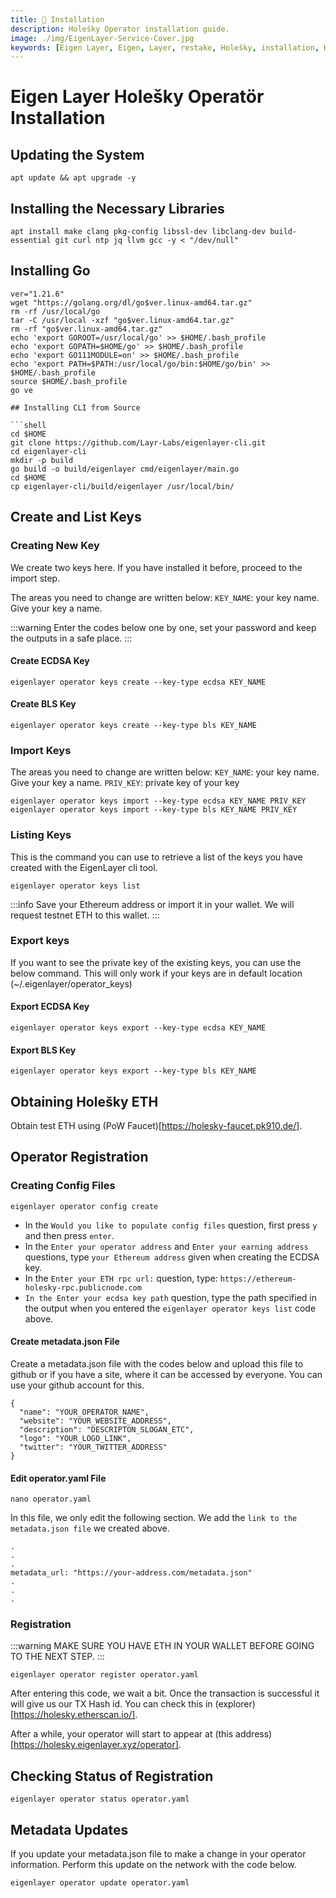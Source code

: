 ```yaml
---
title: 💾 Installation
description: Holešky Operator installation guide.
image: ./img/EigenLayer-Service-Cover.jpg
keywords: [Eigen Layer, Eigen, Layer, restake, Holešky, installation, Holesky]
---
```


# Eigen Layer Holešky Operatör Installation 

## Updating the System
```shell
apt update && apt upgrade -y
```

## Installing the Necessary Libraries
```shell
apt install make clang pkg-config libssl-dev libclang-dev build-essential git curl ntp jq llvm gcc -y < "/dev/null"

```

## Installing Go
```shell
ver="1.21.6"
wget "https://golang.org/dl/go$ver.linux-amd64.tar.gz"
rm -rf /usr/local/go
tar -C /usr/local -xzf "go$ver.linux-amd64.tar.gz"
rm -rf "go$ver.linux-amd64.tar.gz"
echo 'export GOROOT=/usr/local/go' >> $HOME/.bash_profile
echo 'export GOPATH=$HOME/go' >> $HOME/.bash_profile
echo 'export GO111MODULE=on' >> $HOME/.bash_profile
echo 'export PATH=$PATH:/usr/local/go/bin:$HOME/go/bin' >> $HOME/.bash_profile
source $HOME/.bash_profile
go ve

## Installing CLI from Source

```shell
cd $HOME
git clone https://github.com/Layr-Labs/eigenlayer-cli.git
cd eigenlayer-cli
mkdir -p build
go build -o build/eigenlayer cmd/eigenlayer/main.go
cd $HOME
cp eigenlayer-cli/build/eigenlayer /usr/local/bin/
```

## Create and List Keys

### Creating New Key
We create two keys here. If you have installed it before, proceed to the import step.

The areas you need to change are written below:
`KEY_NAME`: your key name. Give your key a name.


:::warning
Enter the codes below one by one, set your password and keep the outputs in a safe place.
:::

#### Create ECDSA Key
```shell
eigenlayer operator keys create --key-type ecdsa KEY_NAME
```
#### Create BLS Key
```shell
eigenlayer operator keys create --key-type bls KEY_NAME
```

### Import Keys
The areas you need to change are written below:
`KEY_NAME`: your key name. Give your key a name.
`PRIV_KEY`: private key of your key
```shell
eigenlayer operator keys import --key-type ecdsa KEY_NAME PRIV_KEY
eigenlayer operator keys import --key-type bls KEY_NAME PRIV_KEY
```

### Listing Keys
This is the command you can use to retrieve a list of the keys you have created with the EigenLayer cli tool.

```shell
eigenlayer operator keys list
```
:::info
Save your Ethereum address or import it in your wallet. We will request testnet ETH to this wallet.
:::

### Export keys

If you want to see the private key of the existing keys, you can use the below command. This will only work if your keys are in default location (~/.eigenlayer/operator_keys)

#### Export ECDSA Key
```shell
eigenlayer operator keys export --key-type ecdsa KEY_NAME
```

#### Export BLS Key
```shell
eigenlayer operator keys export --key-type bls KEY_NAME
```

## Obtaining Holešky ETH

Obtain test ETH using (PoW Faucet)[https://holesky-faucet.pk910.de/].

## Operator Registration

### Creating Config Files
```shell
eigenlayer operator config create
```

* In the `Would you like to populate config files` question, first press `y` and then press `enter`.
* In the `Enter your operator address` and `Enter your earning address` questions, type `your Ethereum address` given when creating the ECDSA key.
* In the `Enter your ETH rpc url:` question, type: `https://ethereum-holesky-rpc.publicnode.com`
* `In the Enter your ecdsa key path` question, type the path specified in the output when you entered the `eigenlayer operator keys list` code above.


#### Create metadata.json File

Create a metadata.json file with the codes below and upload this file to github or if you have a site, where it can be accessed by everyone. You can use your github account for this.

```shell
{
  "name": "YOUR_OPERATOR_NAME",
  "website": "YOUR_WEBSITE_ADDRESS",
  "description": "DESCRIPTON_SLOGAN_ETC",
  "logo": "YOUR_LOGO_LINK",
  "twitter": "YOUR_TWITTER_ADDRESS"
}
```

#### Edit operator.yaml File

```shell
nano operator.yaml
```

In this file, we only edit the following section.
We add the `link to the metadata.json file` we created above.
```shell
.
.
.
metadata_url: "https://your-address.com/metadata.json"
.
.
.
```

### Registration

:::warning
MAKE SURE YOU HAVE ETH IN YOUR WALLET BEFORE GOING TO THE NEXT STEP.
:::

```shell
eigenlayer operator register operator.yaml
```

After entering this code, we wait a bit. Once the transaction is successful it will give us our TX Hash id. You can check this in (explorer)[https://holesky.etherscan.io/].

After a while, your operator will start to appear at (this address)[https://holesky.eigenlayer.xyz/operator].


## Checking Status of Registration

```shell
eigenlayer operator status operator.yaml
```

## Metadata Updates
If you update your metadata.json file to make a change in your operator information. Perform this update on the network with the code below.

```shell
eigenlayer operator update operator.yaml
```

